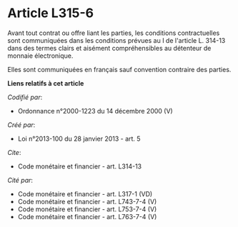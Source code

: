 # Article L315-6

Avant tout contrat ou offre liant les parties, les conditions contractuelles sont communiquées dans les conditions prévues au
I de l'article L. 314-13 dans des termes clairs et aisément compréhensibles au détenteur de monnaie électronique.

Elles sont communiquées en français sauf convention contraire des parties.

**Liens relatifs à cet article**

_Codifié par_:

  - Ordonnance n°2000-1223 du 14 décembre 2000 (V)

_Créé par_:

  - Loi n°2013-100 du 28 janvier 2013 - art. 5

_Cite_:

  - Code monétaire et financier - art. L314-13

_Cité par_:

  - Code monétaire et financier - art. L317-1 (VD)
  - Code monétaire et financier - art. L743-7-4 (V)
  - Code monétaire et financier - art. L753-7-4 (V)
  - Code monétaire et financier - art. L763-7-4 (V)
